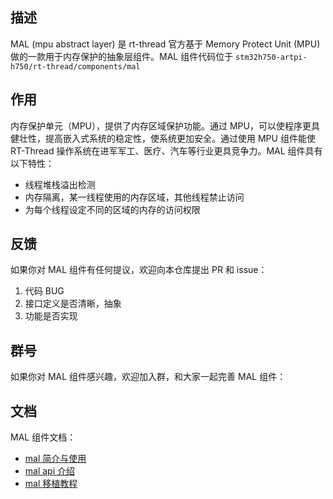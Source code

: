 ## 描述

MAL (mpu abstract layer) 是 rt-thread 官方基于 Memory Protect Unit (MPU) 做的一款用于内存保护的抽象层组件。MAL 组件代码位于 `stm32h750-artpi-h750/rt-thread/components/mal`

## 作用

内存保护单元（MPU），提供了内存区域保护功能。通过 MPU，可以使程序更具健壮性，提高嵌入式系统的稳定性，使系统更加安全。通过使用 MPU 组件能使 RT-Thread 操作系统在进军军工、医疗、汽车等行业更具竞争力。MAL 组件具有以下特性：

- 线程堆栈溢出检测
- 内存隔离，某一线程使用的内存区域，其他线程禁止访问
- 为每个线程设定不同的区域的内存的访问权限

## 反馈

如果你对 MAL 组件有任何提议，欢迎向本仓库提出 PR 和 issue：

1. 代码 BUG
2. 接口定义是否清晰，抽象
3. 功能是否实现

## 群号

如果你对 MAL 组件感兴趣，欢迎加入群，和大家一起完善 MAL 组件：



## 文档

MAL 组件文档：

- [mal 简介与使用](stm32h750-artpi-h750/rt-thread/components/mal/readme.md)
- [mal api 介绍](stm32h750-artpi-h750/rt-thread/components/mal/doc/mal_api.md)
- [mal 移植教程](stm32h750-artpi-h750/rt-thread/components/mal/doc/mal_port.md)


